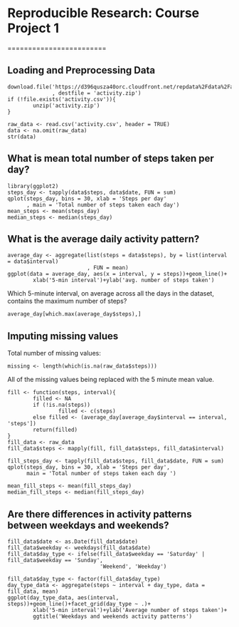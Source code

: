 # Reproducible Research: Course Project 1
========================

## Loading and Preprocessing Data

```{r, echo = TRUE}
download.file('https://d396qusza40orc.cloudfront.net/repdata%2Fdata%2Factivity.zip'
              , destfile = 'activity.zip')
if (!file.exists('activity.csv')){
        unzip('activity.zip')
}

raw_data <- read.csv('activity.csv', header = TRUE)
data <- na.omit(raw_data)
str(data)
```

## What is mean total number of steps taken per day?

```{r, echo = TRUE}
library(ggplot2)
steps_day <- tapply(data$steps, data$date, FUN = sum)
qplot(steps_day, bins = 30, xlab = 'Steps per day'
      , main = 'Total number of steps taken each day')
mean_steps <- mean(steps_day)
median_steps <- median(steps_day)
```

## What is the average daily activity pattern?
```{r , echo = TRUE}
average_day <- aggregate(list(steps = data$steps), by = list(interval = data$interval)
                         , FUN = mean)
ggplot(data = average_day, aes(x = interval, y = steps))+geom_line()+
        xlab('5-min interval')+ylab('avg. number of steps taken')
```

Which 5-minute interval, on average across all the days in the dataset, contains the maximum number of steps?

```{r, echo = TRUE}
average_day[which.max(average_day$steps),]
```

## Imputing missing values
Total number of missing values:
```{r, echo = TRUE}
missing <- length(which(is.na(raw_data$steps)))
```

All of the missing values being replaced with the 5 minute mean value.
```{r, echo = TRUE}
fill <- function(steps, interval){
        filled <- NA
        if (!is.na(steps))
                filled <- c(steps)
        else filled <- (average_day[average_day$interval == interval, 'steps'])
        return(filled)
}
fill_data <- raw_data
fill_data$steps <- mapply(fill, fill_data$steps, fill_data$interval)
```

```{r, echo = TRUE}
fill_steps_day <- tapply(fill_data$steps, fill_data$date, FUN = sum)
qplot(steps_day, bins = 30, xlab = 'Steps per day',
      main = 'Total number of steps taken each day ')

mean_fill_steps <- mean(fill_steps_day)
median_fill_steps <- median(fill_steps_day)
```

## Are there differences in activity patterns between weekdays and weekends?
```{r, echo = TRUE}
fill_data$date <- as.Date(fill_data$date)
fill_data$weekday <- weekdays(fill_data$date)
fill_data$day_type <- ifelse(fill_data$weekday == 'Saturday' | fill_data$weekday == 'Sunday',
                             'Weekend', 'Weekday')
```

```{r, echo = TRUE}
fill_data$day_type <- factor(fill_data$day_type)
day_type_data <- aggregate(steps ~ interval + day_type, data = fill_data, mean)
ggplot(day_type_data, aes(interval, steps))+geom_line()+facet_grid(day_type ~ .)+
        xlab('5-min interval')+ylab('Average number of steps taken')+
        ggtitle('Weekdays and weekends activity patterns')
```
